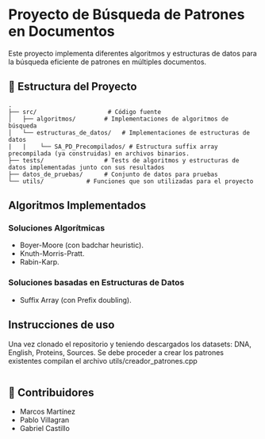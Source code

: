 # Proyecto de Búsqueda de Patrones en Documentos

Este proyecto implementa diferentes algoritmos y estructuras de datos para la búsqueda eficiente de patrones en múltiples documentos.

## 📁 Estructura del Proyecto

```
.
├── src/                    # Código fuente
│   ├── algoritmos/        # Implementaciones de algoritmos de búsqueda
│   └── estructuras_de_datos/   # Implementaciones de estructuras de datos
|   |    └── SA_PD_Precompilados/ # Estructura suffix array precompilada (ya construidas) en archivos binarios. 
├── tests/                 # Tests de algoritmos y estructuras de datos implementadas junto con sus resultados
├── datos_de_pruebas/      # Conjunto de datos para pruebas
└── utils/            # Funciones que son utilizadas para el proyecto
```

## Algoritmos Implementados

### Soluciones Algorítmicas
- Boyer-Moore (con badchar heuristic).
- Knuth-Morris-Pratt. 
- Rabin-Karp.

### Soluciones basadas en Estructuras de Datos
- Suffix Array (con Prefix doubling).

## Instrucciones de uso
Una vez clonado el repositorio y teniendo descargados los datasets: DNA, English, Proteins, Sources. Se debe proceder a crear los patrones existentes compilan el archivo utils/creador_patrones.cpp
```

```

## 👥 Contribuidores
- Marcos Martínez
- Pablo Villagran
- Gabriel Castillo

